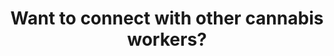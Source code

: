 ---
title: "Want to connect with other cannabis workers?"
draft: false
description : "BCBUD is an organization built to support cannabis workers!"
image_home:
    image_one : "images/bigBudTwo.webp"
    overlayImage : "images/bgWeedWhiteSmallTwo.webp"

email:
    title: "Request access by submitting your email below!"
    content: "For the confidentiality of other participants, we will request employment and age verification before granting access to our channels. Our general Discord is not open to cannabis store owners, managers or supervisors at this time!"

discord_q:
    title: "**What the heck is a discord?**" 
    content: "Great question. This section was written by an older organizer at BCBUD who had to learn what a discord channel is. She still isn't 100% sure, but here's what she's learned:
    At a glance, Discord is a forum where anyone admitted is able to live chat with other participants. Discord forums are usually centred around a common interest like a college course or videogame. It's pretty fast moving, which is why we run multiple channels: A BCBUD members channel for dedicated discussion around our organizational affairs and industry news, a general chat for all things cannabis, and an educational channel for discussion on the latest in cannabis science."
    bg_image : "images/bgDarkStarrySky.webp"
    discord_title : "Join our General Discord!"
    disclaimer: "*For the confidentiality of other participants, we will request employment and age verification before granting access to our channels. Our general Discord is not open to cannabis store owners, managers or supervisors at this time!"

join:
    title: "Join our membership!"
    content: "BCBUD Members will be invited to participate in **virtual educational panels**, may receive **discounted access to industry events**, can join **discussion surrounding cannabis regulations**, will be added to our **members only Discord channel**,  and may occasionally get merch!
    BCBUD members may be nominated or put their names forward for **board membership!** Board members are elected once a year. We are currently accepting nominations, please reach out if you would like to be considered and we will be in touch! Board members are expected to participate in quarterly meetings that help guide the actions and goals of the organization. It is not a paid role, but one suited to individuals who want to help improve the cannabis industry for workers."
    apply_bg_image : "images/rightWeedLeafies.webp"
    title_two : "Apply for Membership!"
    image_four : "images/bcbFireLeafGreenTrans.webp"
    image_three : "images/iconEmmaRaisedHand.webp"

fund:
    title: "Educational Fund"
    content: "Education and good training is essential to excelling in the cannabis industry, but educational opportunities are limited and can be hard to acquire. We want to increase access to basic educational opportunities for all cannabis workers, and are assessing these opportunities in order to launch an educational fund in late 2021 that will purchase courses for cannabis workers who are BCBUD members. Check back later for more!
    The best way to access additional training in the meantime is by fighting for it through collective bargaining with a union. Beyond that, we suggest keeping tabs on [Leafly News]() for a fun rundown on emerging science!"
    
opportunities:
  title: "Some educational platforms/opportunities we're checking out!"
  opportunity_item:
    - name: "expert led industry panels"
      image: "images/bgYellowStarrySky.webp"
      designation: "What we love:"
      list:
        - "Unique Perspective"
        - "Remotely accesible"
        - "Easy attendance"
        - "Free or affordable"

    - name: "CannaReps Live Soil training"
      image: "images/bgYellowStarrySky.webp"
      designation: "What we love:"
      list:
        - "Growing and Cultivation based"
        - "Better for growers harvesters and lab techs"
        - "Provides a useful skill"

    - name: "CannaReps Sommelier training"
      image: "images/bgYellowStarrySky.webp"
      designation: "What we love:"
      list:
        - "Strain science based!"
        - "Better for Budtenders"
        - "Can be remote"
        - "Provides a useful skill"

    - name: "Cannabis conferences & Events"
      image: "images/bgYellowStarrySky.webp"
      designation: "What we love:"
      list:
        - "Industry engagement"
        - "Network with other cannabis workers"
        - "Get up to date with industry changes"
---